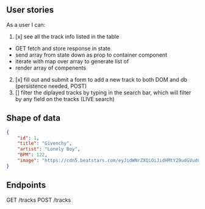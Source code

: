 ## User stories
As a user I can:
1. [x] see all the track info listed in the table
  - GET fetch and store response in state
  - send array from state down as prop to container component
  - iterate with map over array to generate list of <Track />
  - render array of compenents
2. [x] fill out and submit a form to add a new track to both DOM and db (persistence needed, POST)
3. [] filter the diplayed tracks by typing in the search bar, which will filter by any field on the tracks (LIVE search)

## Shape of data
```json
{
    "id": 1,
    "title": "Givenchy",
    "artist": "Lonely Boy",
    "BPM": 122,
    "image": "https://cdn5.beatstars.com/eyJidWNrZXQiOiJidHMtY29udGVudCIsImtleSI6InVzZXJzL3Byb2QvMTUxMzAyMi9pbWFnZS9rODlZRzAxclh0VXkvY2djZmd4ZmcuanBnIiwiZWRpdHMiOnsicmVzaXplIjp7ImZpdCI6ImZpbGwiLCJ3aWR0aCI6MjQwLCJoZWlnaHQiOjI0MH19fQ==?t=1638295080242"
}
```

## Endpoints
GET /tracks
POST /tracks